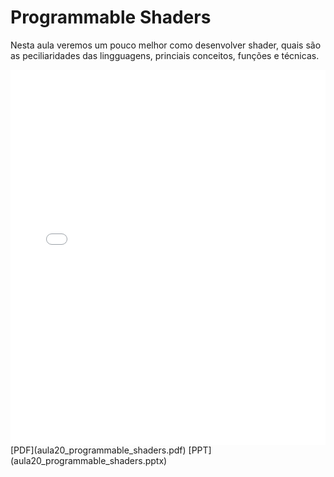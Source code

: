 # Programmable Shaders

Nesta aula veremos um pouco melhor como desenvolver shader, quais são as peciliaridades das lingguagens, princiais conceitos, funções e técnicas.

<embed height="600" src="aula20_programmable_shaders.pdf" type="application/pdf" width="100%">
[PDF](aula20_programmable_shaders.pdf)
[PPT](aula20_programmable_shaders.pptx)

